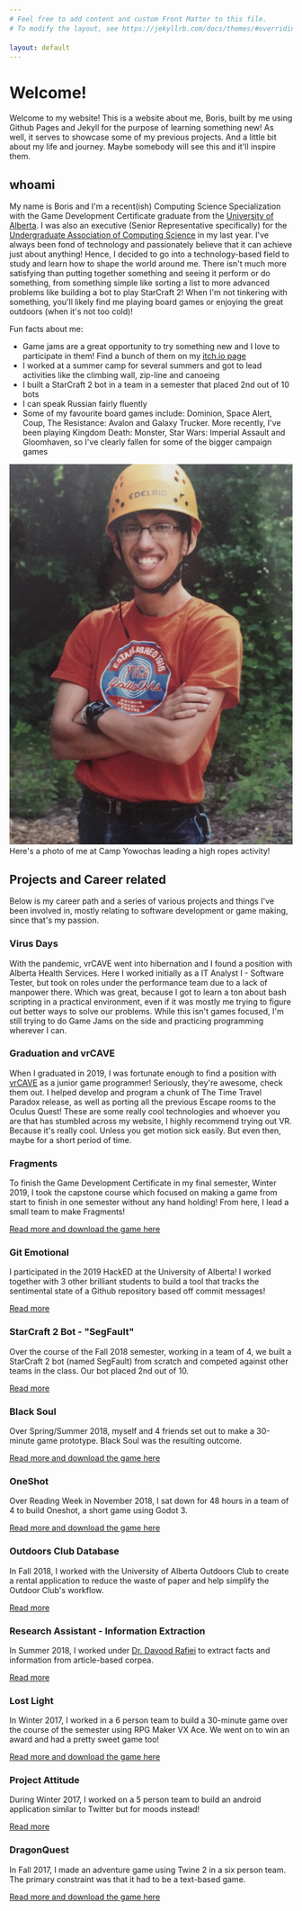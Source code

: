 ```yaml
---
# Feel free to add content and custom Front Matter to this file.
# To modify the layout, see https://jekyllrb.com/docs/themes/#overriding-theme-defaults

layout: default 
---
```

# Welcome!
Welcome to my website! This is a website about me, Boris, built by me using Github Pages and Jekyll for the purpose of learning something new! As well, it serves to showcase some of my previous projects. And a little bit about my life and journey. Maybe somebody will see this and it'll inspire them.

## whoami
My name is Boris and I'm a recent(ish) Computing Science Specialization with the Game Development Certificate graduate from the [University of Alberta](https://www.ualberta.ca/). I was also an executive (Senior Representative specifically) for the [Undergraduate Association of Computing Science](http://ugweb.cs.ualberta.ca/~uacs/) in my last year. I've always been fond of technology and passionately believe that it can achieve just about anything! Hence, I decided to go into a technology-based field to study and learn how to shape the world around me. There isn't much more satisfying than putting together something and seeing it perform or do something, from something simple like sorting a list to more advanced problems like building a bot to play StarCraft 2! When I'm not tinkering with something, you'll likely find me playing board games or enjoying the great outdoors (when it's not too cold)!

Fun facts about me:
* Game jams are a great opportunity to try something new and I love to participate in them! Find a bunch of them on my [itch.io page](struckdown.itch.io)
* I worked at a summer camp for several summers and got to lead activities like the climbing wall, zip-line and canoeing
* I built a StarCraft 2 bot in a team in a semester that placed 2nd out of 10 bots
* I can speak Russian fairly fluently
* Some of my favourite board games include: Dominion, Space Alert, Coup, The Resistance: Avalon and Galaxy Trucker. More recently, I've been playing Kingdom Death: Monster, Star Wars: Imperial Assault and Gloomhaven, so I've clearly fallen for some of the bigger campaign games

![Photo of me](/assets/BorisFleysher.jpeg)
Here's a photo of me at Camp Yowochas leading a high ropes activity!


## Projects and Career related
Below is my career path and a series of various projects and things I've been involved in, mostly relating to software development or game making, since that's my passion.


### Virus Days
With the pandemic, vrCAVE went into hibernation and I found a position with Alberta Health Services. Here I worked initially as a IT Analyst I - Software Tester, but took on roles under the performance team due to a lack of manpower there. Which was great, because I got to learn a ton about bash scripting in a practical environment, even if it was mostly me trying to figure out better ways to solve our problems. While this isn't games focused, I'm still trying to do Game Jams on the side and practicing programming wherever I can.

### Graduation and vrCAVE
When I graduated in 2019, I was fortunate enough to find a position with [vrCAVE](vrcave.ca) as a junior game programmer! Seriously, they're awesome, check them out. I helped develop and program a chunk of The Time Travel Paradox release, as well as porting all the previous Escape rooms to the Oculus Quest! These are some really cool technologies and whoever you are that has stumbled across my website, I highly recommend trying out VR. Because it's really cool. Unless you get motion sick easily. But even then, maybe for a short period of time. 

### Fragments
To finish the Game Development Certificate in my final semester, Winter 2019, I took the capstone course which focused on making a game from start to finish in one semester without any hand holding! From here, I lead a small team to make Fragments! 

[Read more and download the game here](Fragments)

### Git Emotional
I participated in the 2019 HackED at the University of Alberta! I worked together with 3 other brilliant students to build a tool that tracks the sentimental state of a Github repository based off commit messages!

[Read more](GitEmotional)

### StarCraft 2 Bot - "SegFault"
Over the course of the Fall 2018 semester, working in a team of 4, we built a StarCraft 2 bot (named SegFault) from scratch and competed against other teams in the class. Our bot placed 2nd out of 10.

[Read more](StarCraft2)

### Black Soul
Over Spring/Summer 2018, myself and 4 friends set out to make a 30-minute game prototype. Black Soul was the resulting outcome.

[Read more and download the game here](BlackSoul)

### OneShot
Over Reading Week in November 2018, I sat down for 48 hours in a team of 4 to build Oneshot, a short game using Godot 3.

[Read more and download the game here](OneShot)

### Outdoors Club Database
In Fall 2018, I worked with the University of Alberta Outdoors Club to create a rental application to reduce the waste of paper and help simplify the Outdoor Club's workflow.

[Read more](OutdoorsClub)

### Research Assistant - Information Extraction
In Summer 2018, I worked under [Dr. Davood Rafiei](https://webdocs.cs.ualberta.ca/~drafiei/) to extract facts and information from article-based corpea.

[Read more](InformationExtraction)

### Lost Light
In Winter 2017, I worked in a 6 person team to build a 30-minute game over the course of the semester using RPG Maker VX Ace. We went on to win an award and had a pretty sweet game too!

[Read more and download the game here](LostLight)

### Project Attitude
During Winter 2017, I worked on a 5 person team to build an android application similar to Twitter but for moods instead!

[Read more](ProjectAttitude)

### DragonQuest
In Fall 2017, I made an adventure game using Twine 2 in a six person team. The primary constraint was that it had to be a text-based game.

[Read more and download the game here](DragonQuest)

